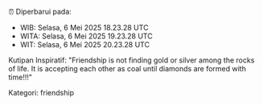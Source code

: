 ⏰ Diperbarui pada:
- WIB: Selasa, 6 Mei 2025 18.23.28 UTC
- WITA: Selasa, 6 Mei 2025 19.23.28 UTC
- WIT: Selasa, 6 Mei 2025 20.23.28 UTC

Kutipan Inspiratif:
"Friendship is not finding gold or silver among the rocks of life. It is accepting each other as coal until diamonds are formed with time!!!"


Kategori: friendship

